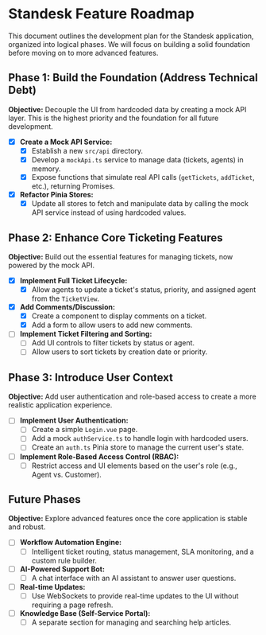 # Standesk Feature Roadmap

This document outlines the development plan for the Standesk application, organized into logical phases. We will focus on building a solid foundation before moving on to more advanced features.

## Phase 1: Build the Foundation (Address Technical Debt)

**Objective:** Decouple the UI from hardcoded data by creating a mock API layer. This is the highest priority and the foundation for all future development.

- [x] **Create a Mock API Service:**
    - [x] Establish a new `src/api` directory.
    - [x] Develop a `mockApi.ts` service to manage data (tickets, agents) in memory.
    - [x] Expose functions that simulate real API calls (`getTickets`, `addTicket`, etc.), returning Promises.
- [x] **Refactor Pinia Stores:**
    - [x] Update all stores to fetch and manipulate data by calling the mock API service instead of using hardcoded values.

## Phase 2: Enhance Core Ticketing Features

**Objective:** Build out the essential features for managing tickets, now powered by the mock API.

- [x] **Implement Full Ticket Lifecycle:**
    - [x] Allow agents to update a ticket's status, priority, and assigned agent from the `TicketView`.
- [x] **Add Comments/Discussion:**
    - [x] Create a component to display comments on a ticket.
    - [x] Add a form to allow users to add new comments.
- [ ] **Implement Ticket Filtering and Sorting:**
    - [ ] Add UI controls to filter tickets by status or agent.
    - [ ] Allow users to sort tickets by creation date or priority.

## Phase 3: Introduce User Context

**Objective:** Add user authentication and role-based access to create a more realistic application experience.

- [ ] **Implement User Authentication:**
    - [ ] Create a simple `Login.vue` page.
    - [ ] Add a mock `authService.ts` to handle login with hardcoded users.
    - [ ] Create an `auth.ts` Pinia store to manage the current user's state.
- [ ] **Implement Role-Based Access Control (RBAC):**
    - [ ] Restrict access and UI elements based on the user's role (e.g., Agent vs. Customer).

## Future Phases

**Objective:** Explore advanced features once the core application is stable and robust.

- [ ] **Workflow Automation Engine:**
    - [ ] Intelligent ticket routing, status management, SLA monitoring, and a custom rule builder.
- [ ] **AI-Powered Support Bot:**
    - [ ] A chat interface with an AI assistant to answer user questions.
- [ ] **Real-time Updates:**
    - [ ] Use WebSockets to provide real-time updates to the UI without requiring a page refresh.
- [ ] **Knowledge Base (Self-Service Portal):**
    - [ ] A separate section for managing and searching help articles.
